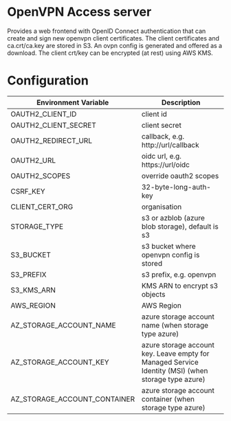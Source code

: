 # OpenVPN Access server
Provides a web frontend with OpenID Connect authentication that can create and sign new openvpn client certificates. The client certificates and ca.crt/ca.key are stored in S3. An ovpn config is generated and offered as a download. The client crt/key can be encrypted (at rest) using AWS KMS.

# Configuration

| Environment Variable | Description |
| -------------------- | ----------- |
| OAUTH2\_CLIENT\_ID | client id |
| OAUTH2\_CLIENT\_SECRET | client secret |
| OAUTH2\_REDIRECT\_URL | callback, e.g. http://url/callback |
| OAUTH2\_URL | oidc url, e.g. https://url/oidc |
| OAUTH2\_SCOPES | override oauth2 scopes |
| CSRF\_KEY | 32-byte-long-auth-key |
| CLIENT\_CERT\_ORG | organisation |
| STORAGE_TYPE | s3 or azblob (azure blob storage), default is s3 |
| S3\_BUCKET | s3 bucket where openvpn config is stored |
| S3\_PREFIX | s3 prefix, e.g. openvpn |
| S3\_KMS\_ARN | KMS ARN to encrypt s3 objects |
| AWS\_REGION | AWS Region |
| AZ_STORAGE_ACCOUNT_NAME | azure storage account name (when storage type azure) |
| AZ_STORAGE_ACCOUNT_KEY | azure storage account key. Leave empty for Managed Service Identity (MSI) (when storage type azure) |
| AZ_STORAGE_ACCOUNT_CONTAINER | azure storage account container (when storage type azure) |
